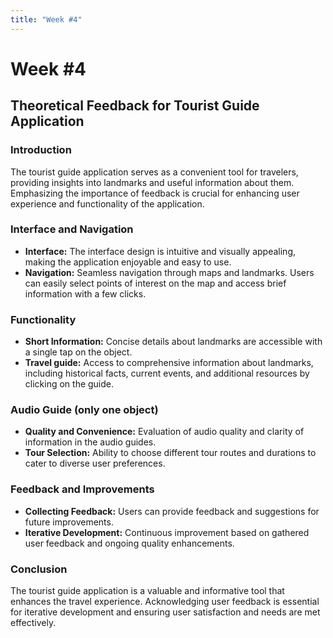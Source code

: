 ```yaml
---
title: "Week #4"
---
```


# **Week #4**

## Theoretical Feedback for Tourist Guide Application

### Introduction
The tourist guide application serves as a convenient tool for travelers, providing insights into landmarks and useful information about them. Emphasizing the importance of feedback is crucial for enhancing user experience and functionality of the application.

### Interface and Navigation
- **Interface:** The interface design is intuitive and visually appealing, making the application enjoyable and easy to use.
- **Navigation:** Seamless navigation through maps and landmarks. Users can easily select points of interest on the map and access brief information with a few clicks.

### Functionality
- **Short Information:** Concise details about landmarks are accessible with a single tap on the object.
- **Travel guide:** Access to comprehensive information about landmarks, including historical facts, current events, and additional resources by clicking on the guide.

### Audio Guide (only one object)
- **Quality and Convenience:** Evaluation of audio quality and clarity of information in the audio guides.
- **Tour Selection:** Ability to choose different tour routes and durations to cater to diverse user preferences.

### Feedback and Improvements
- **Collecting Feedback:** Users can provide feedback and suggestions for future improvements.
- **Iterative Development:** Continuous improvement based on gathered user feedback and ongoing quality enhancements.

### Conclusion
The tourist guide application is a valuable and informative tool that enhances the travel experience. Acknowledging user feedback is essential for iterative development and ensuring user satisfaction and needs are met effectively.

